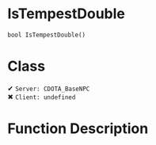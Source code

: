 # IsTempestDouble
```
bool IsTempestDouble()
```
# Class
✔ `Server: CDOTA_BaseNPC`  
✖ `Client: undefined`  

# Function Description

